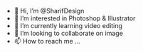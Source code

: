 - 👋 Hi, I’m @SharifDesign
- 👀 I’m interested in Photoshop & Illustrator
- 🌱 I’m currently learning video editing
- 💞️ I’m looking to collaborate on image
- 📫 How to reach me ...

<!---
SharifDesign/SharifDesign is a ✨ special ✨ repository because its `README.md` (this file) appears on your GitHub profile.
You can click the Preview link to take a look at your changes.
--->
